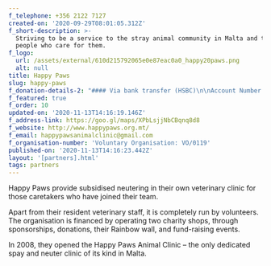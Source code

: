 ```yaml
---
f_telephone: +356 2122 7127
created-on: '2020-09-29T08:01:05.312Z'
f_short-description: >-
  Striving to be a service to the stray animal community in Malta and to the
  people who care for them.
f_logo:
  url: /assets/external/610d215792065e0e87eac0a0_happy20paws.png
  alt: null
title: Happy Paws
slug: happy-paws
f_donation-details-2: "#### Via bank transfer (HSBC)\n\nAccount Number: \_**071089122001**  \nBank Account: \_**Happy Paws**  \nIBAN Code: \_**MT94 MMEB 4475 0000 0000 7510 2996 002**  \nSwift Code: \_**MMEBMTMT**  \nReference: **FWFL donation**  \n\n#### Via SMS\n\n5061 8938 for €6.99\n\n5061 9239 for €11.65\n\n#### Via card\n\nDonate through [PayPal](https://www.paypal.com/donate?token=FIG036gLJB8cZ7qdd86NqRXiNlbM11mLDT4K0TYbdiuFb6PQOmDSlHckEXJXUE2zqGhVqkXcuDQ0Yi3l).\n\n  \n\n‍"
f_featured: true
f_order: 10
updated-on: '2020-11-13T14:16:19.146Z'
f_address-link: https://goo.gl/maps/XPbLsjjNbCBqnq8d8
f_website: http://www.happypaws.org.mt/
f_email: happypawsanimalclinic@gmail.com
f_organisation-number: 'Voluntary Organisation: VO/0119'
published-on: '2020-11-13T14:16:23.442Z'
layout: '[partners].html'
tags: partners
---
```


Happy Paws provide subsidised neutering in their own veterinary clinic for those caretakers who have joined their team.

Apart from their resident veterinary staff, it is completely run by volunteers. The organisation is financed by operating two charity shops, through sponsorships, donations, their Rainbow wall, and fund-raising events.

In 2008, they opened the Happy Paws Animal Clinic – the only dedicated spay and neuter clinic of its kind in Malta.
